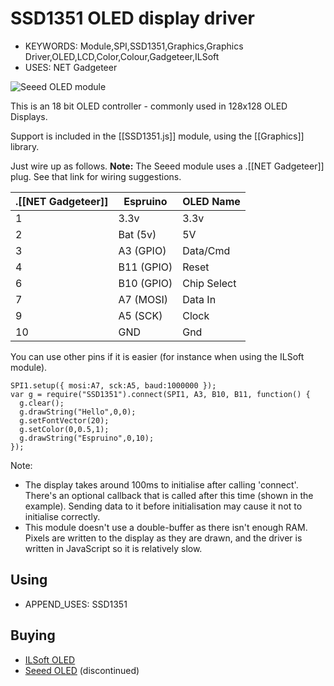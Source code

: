 <!--- Copyright (c) 2013 Gordon Williams, Pur3 Ltd. See the file LICENSE for copying permission. -->
SSD1351 OLED display driver
========================

* KEYWORDS: Module,SPI,SSD1351,Graphics,Graphics Driver,OLED,LCD,Color,Colour,Gadgeteer,ILSoft
* USES: NET Gadgeteer

![Seeed OLED module](module.jpg)

This is an 18 bit OLED controller - commonly used in 128x128 OLED Displays.

Support is included in the [[SSD1351.js]] module, using the [[Graphics]] library.

Just wire up as follows. **Note:** The Seeed module uses a .[[NET Gadgeteer]] plug. See that link for wiring suggestions.

| .[[NET Gadgeteer]] | Espruino | OLED Name |
|-----------|----------|---------|
| 1 | 3.3v       | 3.3v |
| 2 | Bat (5v)   | 5V   |
| 3 | A3 (GPIO)  | Data/Cmd |
| 4 | B11 (GPIO) | Reset |
| 6 | B10 (GPIO) | Chip Select |
| 7 | A7 (MOSI)  | Data In |
| 9 | A5 (SCK)   | Clock |
| 10 | GND       | Gnd |

You can use other pins if it is easier (for instance when using the ILSoft module).

```
SPI1.setup({ mosi:A7, sck:A5, baud:1000000 });
var g = require("SSD1351").connect(SPI1, A3, B10, B11, function() {
  g.clear();
  g.drawString("Hello",0,0);
  g.setFontVector(20);
  g.setColor(0,0.5,1);
  g.drawString("Espruino",0,10);
});
```

Note:

* The display takes around 100ms to initialise after calling 'connect'. There's an optional callback that is called after this time (shown in the example). Sending data to it before initialisation may cause it not to initialise correctly.
* This module doesn't use a double-buffer as there isn't enough RAM. Pixels are written to the display as they are drawn, and the driver is written in JavaScript so it is relatively slow.

Using 
-----

* APPEND_USES: SSD1351

Buying
-----

* [ILSoft OLED](http://electronics.ilsoft.co.uk/ColourOLED.aspx)
* [Seeed OLED](http://www.seeedstudio.com/depot/Oled-Display-Module-NET-Gadgeteer-Compatible-p-1019.html) (discontinued)

